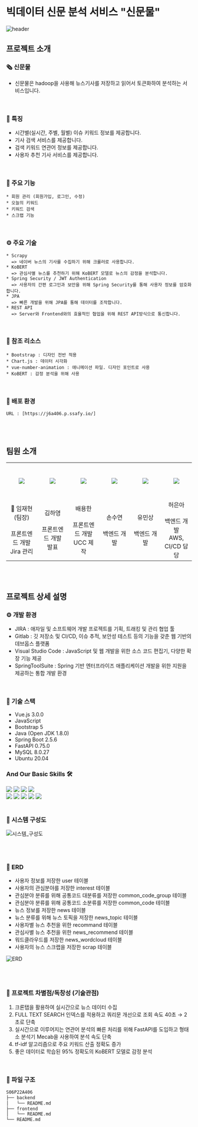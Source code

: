 # 빅데이터 신문 분석 서비스 "신문물"
![header](https://capsule-render.vercel.app/api?type=waving&color=0:9e9e9e,45:EFECEA,70:8d8d8d,100:eeeeee&height=300&section=header&text=신%20문%20물&fontColor=343a40&fontSize=120)

## 프로젝트 소개
### 🗞 신문물
- 신문물은 hadoop을 사용해 뉴스기사를 저장하고 읽어서 토큰화하여 분석하는 서비스입니다.
<br/>

### :star2: 특징
- 시간별(실시간, 주별, 월별) 이슈 키워드 정보를 제공합니다.
- 기사 검색 서비스를 제공합니다.
- 검색 키워드 연관어 정보를 제공합니다.
- 사용자 추천 기사 서비스를 제공합니다.
<br/>

### :gift_heart: 주요 기능
    * 회원 관리 (회원가입, 로그인, 수정)
    * 오늘의 키워드
    * 키워드 검색
    * 스크랩 기능
<br/>

### ⚙️ 주요 기술
    * Scrapy
      => 네이버 뉴스의 기사를 수집하기 위해 크롤러로 사용합니다.
    * KoBERT
      => 관심사별 뉴스를 추천하기 위해 KoBERT 모델로 뉴스의 감정을 분석합니다.
    * Spring Security / JWT Authentication
      => 사용자의 간편 로그인과 보안을 위해 Spring Security를 통해 사용자 정보를 암호화 합니다.
    * JPA
      => 빠른 개발을 위해 JPA를 통해 데이터를 조작합니다.
    * REST API
      => Server와 Frontend와의 효율적인 협업을 위해 REST API방식으로 통신합니다.
<br/>

### 💎 참조 리소스
    * Bootstrap : 디자인 전반 적용
    * Chart.js : 데이터 시각화
    * vue-number-animation : 애니메이션 파일. 디자인 포인트로 사용
    * KoBERT : 감정 분석을 위해 사용
<br/>

### :ship: 배포 환경
    URL : [https://j6a406.p.ssafy.io/]
<br/>
<br/>

## 팀원 소개 
<table>
  <tr height="100px">
    <td align="center" width="15%">
      <img src="https://user-images.githubusercontent.com/69743476/162619498-df8d14a9-ea18-4063-a847-aac9d78b9da2.jpg"/></a>
    </td>
    <td align="center" width="15%">
      <img src="https://user-images.githubusercontent.com/69743476/162619504-f3d9925a-e322-4992-8fff-79b47646b149.jpg"/></a>
    </td>
    <td align="center" width="15%">
      <img src="https://user-images.githubusercontent.com/69743476/162619507-6f50c96e-082e-4c1f-8f47-698b6db345a6.jpg"/></a>
    </td>
    <td align="center" width="15%">
      <img src="https://user-images.githubusercontent.com/69743476/162619509-e9c39a07-4539-4ce0-b664-618aee56af3e.jpg"/></a>
    </td>
    <td align="center" width="15%">
      <img src="https://user-images.githubusercontent.com/69743476/162619511-8a80063c-ff75-4fb6-8e45-f2ab441d32cc.jpg"/></a>
    </td>
    <td align="center" width="15%">
      <img src="https://user-images.githubusercontent.com/69743476/162619513-7b4e18a3-1381-4673-a01d-032e64ae546a.jpg"/></a>
    </td>
  </tr>
  <tr height="70px">
    <td align="center" width="15%">
      👑 임재현(팀장)
      <br /><br />
      프론트엔드 개발<br />Jira 관리
    </td>
    <td align="center" width="15%">
      김하영
      <br /><br />
      프론트엔드 개발<br />발표
    </td>
    <td align="center" width="15%">
      배용한
      <br /><br />
      프론트엔드 개발<br />UCC 제작
    </td>
    <td align="center" width="15%">
      손수연
      <br /><br />
      백엔드 개발
    </td>
    <td align="center" width="15%">
      유민상
      <br /><br />
      백엔드 개발
    </td>
    <td align="center" width="15%">
      허은아
      <br /><br />
      백엔드 개발<br />AWS, CI/CD 담당
    </td>
  </tr>
</table>
<br/>
<br/>

## 프로젝트 상세 설명
### ⚙️ 개발 환경
- JIRA : 애자일 및 소프트웨어 개발 프로젝트를 기획, 트래킹 및 관리 협업 툴
- Gitlab : 깃 저장소 및 CI/CD, 이슈 추적, 보안성 테스트 등의 기능을 갖춘 웹 기반의 데브옵스 플랫폼
- Visual Studio Code : JavaScript 및 웹 개발을 위한 소스 코드 편집기, 다양한 확장 기능 제공
- SpringToolSuite : Spring 기반 엔터프라이즈 애플리케이션 개발을 위한 지원을 제공하는 통합 개발 환경
<br/>

### 🔨 기술 스택
- Vue.js 3.0.0
- JavaScript
- Bootstrap 5
- Java (Open JDK 1.8.0)
- Spring Boot 2.5.6
- FastAPI 0.75.0
- MySQL 8.0.27
- Ubuntu 20.04

### And Our Basic Skills 🛠️
<img src="https://img.shields.io/badge/JAVA-007396?style=flat-square&logo=java&logoColor=white"> <img src="https://img.shields.io/badge/Spring-6DB33F?style=flat-square&logo=Spring&logoColor=white">
<img src="https://img.shields.io/badge/mysql-4479A1?style=flat-square&logo=mysql&logoColor=white">
<img src="https://img.shields.io/badge/python-F6C73B?style=flat-square&logo=python&logoColor=white">
<br/>
<img src="https://img.shields.io/badge/html-E34F26?style=flat-square&logo=html5&logoColor=white">
<img src="https://img.shields.io/badge/css-1572B6?style=flat-square&logo=css3&logoColor=white">
<img src="https://img.shields.io/badge/javascript-F7DF1E?style=flat-square&logo=javascript&logoColor=black">
<img src="https://img.shields.io/badge/jquery-0769AD?style=flat-square&logo=jquery&logoColor=white&">
<img src="https://img.shields.io/badge/bootstrap-7952B3?style=flat-square&logo=bootstrap&logoColor=white">
<br/>
<br/>

### 🚩 시스템 구성도
![시스템_구성도](https://user-images.githubusercontent.com/63037344/162619192-34423de5-c5eb-4270-baa5-c50208fa6b90.png)

<br/><br/>

### 🎫 ERD 
  * 사용자 정보를 저장한 user 테이블
  * 사용자의 관심분야를 저장한 interest 테이블
  * 관심분야 분류를 위해 공통코드 대분류를 저장한 common_code_group 테이블
  * 관심분야 분류를 위해 공통코드 소분류를 저장한 common_code 테이블
  * 뉴스 정보를 저장한 news 테이블
  * 뉴스 분류를 위해 뉴스 토픽을 저장한 news_topic 테이블
  * 사용자별 뉴스 추천을 위한 recommand 테이블
  * 관심사별 뉴스 추천을 위한 news_recommend 테이블
  * 워드클라우드를 저장한 news_wordcloud 테이블
  * 사용자의 뉴스 스크랩을 저장한 scrap 테이블

![ERD](https://user-images.githubusercontent.com/63037344/162619215-b59cc1ad-dfda-4469-a411-90519b543031.png)

<br/><br/>

### 🥊 프로젝트 차별점/독창성 (기술관점)  
1. 크론탭을 활용하여 실시간으로 뉴스 데이터 수집
2. FULL TEXT SEARCH 인덱스를 적용하고 쿼리문 개선으로 조회 속도 40초 → 2초로 단축
3. 실시간으로 이루어지는 연관어 분석의 빠른 처리를 위해 FastAPI를 도입하고 형태소 분석기 Mecab을 사용하여 분석 속도 단축
4. tf-idf 알고리즘으로 주요 키워드 산출 정확도 증가
5. 좋은 데이터로 학습된 95% 정확도의 KoBERT 모델로 감정 분석
<br/>

### 🧩 파일 구조

```bash
S06P22A406
├── backend
│   └── README.md
├── frontend
│   └── README.md
└── README.md
```
<br/>
